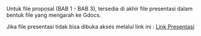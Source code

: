 Untuk file proposal (BAB 1 - BAB 3), tersedia di akhir file presentasi dalam bentuk file yang mengarah ke Gdocs.

Jika file presentasi tidak bisa dibuka akses melalui link ini : [Link Presentasi](https://www.canva.com/design/DAGYYN5Ccz4/2DAYhde5Ox9MA-i49Wq_RA/edit?utm_content=DAGYYN5Ccz4&utm_campaign=designshare&utm_medium=link2&utm_source=sharebutton)
